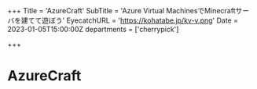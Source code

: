 +++
Title = 'AzureCraft'
SubTitle = 'Azure Virtual MachinesでMinecraftサーバを建てて遊ぼう'
EyecatchURL = 'https://kohatabe.jp/kv-v.png'
Date = 2023-01-05T15:00:00Z
departments = ['cherrypick']

+++

# AzureCraft
